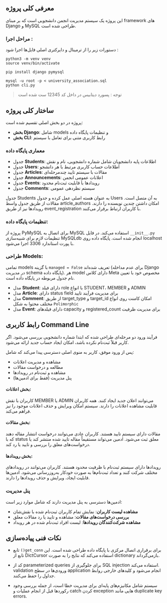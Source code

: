 ## معرفی کلی پروژه

این پروژه یک سیستم مدیریت انجمن دانشجویی است که بر مبنای framework های Django و MySQL طراحی شده است.



### مراحل اجرا :

دستورات زیر را از ترمینال و دایرکتری اصلی فایل‌ها اجرا شود :
```
python3 -m venv venv
source venv/bin/activate

pip install django pymysql

mysql -u root -p < university_association.sql
python cli.py
```

> توجه : پسورد دیتابیس در داخل کد 12345 ست شده است




## ساختار کلی پروژه

پروژه در دو بخش اصلی تقسیم شده است:
- **بخش Django**: شامل models و تنظیمات پایگاه داده
- **بخش CLI**: رابط کاربری متنی برای تعامل با سیستم


### معماری پایگاه داده

* جدول **Students**: اطلاعات پایه دانشجویان شامل شماره دانشجویی، نام و نقش
* جدول **Users**: اطلاعات حساب کاربری مرتبط با هر دانشجو
* جدول **Articles**: مقالات با سیستم تایید چندمرحله‌ای
* جدول **Announcements**: اعلانات عمومی انجمن
* جدول **Events**: رویدادها با قابلیت ثبت‌نام محدود
* جدول **Comments**: سیستم نظردهی عمومی


جدول Students به عنوان هسته اصلی عمل کرده و جدول Users به آن متصل است. مقالات از طریق جدول واسط article_authors امکان داشتن چندین نویسنده را دارند. رویدادها نیز از طریق event_registration با کاربران ارتباط برقرار می‌کنند.


### تنظیمات پایگاه داده:
پروژه از PyMySQL برای اتصال به MySQL استفاده می‌کند. در فایل `__init__.py` تنظیمات لازم برای شبیه‌سازی MySQLdb انجام شده است. پایگاه داده روی localhost با پورت استاندارد 3306 اجرا می‌شود.

### طراحی Models:
تمامی models با گزینه `managed = False` تعریف شده‌اند (برای عدم مداخله Django در مدیریت schema پایگاه داده). هر model دارای کلاس Meta مخصوص خود با تعیین نام جدول مربوطه در پایگاه داده است.

* مدل **Student**: دارای فیلد role با انواع STUDENT، MEMBER و ADMIN
* مدل **Article**: دارای status field برای مدیریت فرآیند تایید
* مدل **Comment**: از طریق target_type و target_id امکان کامنت روی انواع مختلف محتوا به شکل `Polimorphic`
* مدل **Event**: دارای فیلدهای capacity و registered_count برای مدیریت ظرفیت



## رابط کاربری Command Line

فرآیند ورود دو مرحله‌ای طراحی شده که ابتدا شماره دانشجویی بررسی می‌شود. اگر کاربر قبلاً ثبت‌نام نکرده باشد، امکان ایجاد حساب جدید ارائه می‌شود.

پس از ورود موفق، کاربر به منوی اصلی دسترسی پیدا می‌کند که شامل:
* مشاهده و مدیریت اعلانات
* مطالعه و درخواست مقالات
* مشاهده و ثبت‌نام در رویدادها
* پنل مدیریت (فقط برای ادمین‌ها)

#### بخش اعلانات:
کاربران با نقش MEMBER یا ADMIN می‌توانند اعلان جدید ایجاد کنند. همه کاربران قابلیت مشاهده اعلانات را دارند. سیستم امکان ویرایش و حذف اعلانات موجود را نیز فراهم می‌کند.

#### بخش مقالات:
مقالات دارای سیستم تایید هستند. کاربران عادی می‌توانند درخواست انتشار مقاله دهند که با status معلق ثبت می‌شود. ادمین‌ می‌تواند مستقیماً مقاله تایید شده منتشر کند یا درخواست‌های معلق را بررسی و تایید یا رد کند.

#### بخش رویدادها:
رویدادها دارای سیستم ثبت‌نام با ظرفیت محدود هستند. کاربران می‌توانند در رویدادهای مختلف شرکت کنند و تعداد ثبت‌نام‌ها به صورت خودکار به‌روزرسانی می‌شود. ادمین‌ها قابلیت ایجاد، ویرایش و حذف رویدادها را دارند.



### پنل مدیریت

ادمین‌ها دسترسی به پنل مدیریت دارند که شامل موارد زیر است:
- **مشاهده لیست کاربران**: نمایش تمام کاربران ثبت‌نام شده با نقش‌شان
- **بررسی درخواست‌های مقالات**: مشاهده و تایید یا رد مقالات معلق
- **مشاهده شرکت‌کنندگان رویدادها**: لیست افراد ثبت‌نام شده در هر رویداد



## نکات فنی پیاده‌سازی

* تابع `()get_conn` برای برقراری اتصال مرکزی با پایگاه داده طراحی شده است. این تابع از DictCursor استفاده می‌کند که نتایج را به صورت dictionary بازمی‌گرداند.
> 
* کد از parameterized queries برای جلوگیری از SQL injection استفاده می‌کند. validation ورودی‌ها در سطح application انجام می‌شود و کلیدهای خارجی روابط جداول را حفظ می‌کنند.
> 
* سیستم شامل مکانیزم‌های پایه‌ای برای مدیریت خطا است، از جمله بررسی وجود رکوردها قبل از انجام عملیات و catch کردن exception هایی مانند duplicate key errors.


